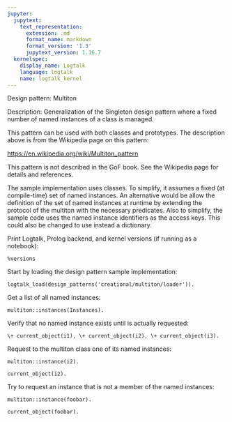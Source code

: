 ```yaml
---
jupyter:
  jupytext:
    text_representation:
      extension: .md
      format_name: markdown
      format_version: '1.3'
      jupytext_version: 1.16.7
  kernelspec:
    display_name: Logtalk
    language: logtalk
    name: logtalk_kernel
---
```


<!--
________________________________________________________________________

This file is part of Logtalk <https://logtalk.org/>  
SPDX-FileCopyrightText: 1998-2025 Paulo Moura <pmoura@logtalk.org>  
SPDX-License-Identifier: Apache-2.0

Licensed under the Apache License, Version 2.0 (the "License");
you may not use this file except in compliance with the License.
You may obtain a copy of the License at

    http://www.apache.org/licenses/LICENSE-2.0

Unless required by applicable law or agreed to in writing, software
distributed under the License is distributed on an "AS IS" BASIS,
WITHOUT WARRANTIES OR CONDITIONS OF ANY KIND, either express or implied.
See the License for the specific language governing permissions and
limitations under the License.
________________________________________________________________________
-->

Design pattern:
	Multiton

Description:
	Generalization of the Singleton design pattern where a fixed number
	of named instances of a class is managed.

This pattern can be used with both classes and prototypes. The description
above is from the Wikipedia page on this pattern:

https://en.wikipedia.org/wiki/Multiton_pattern

This pattern is not described in the GoF book. See the Wikipedia page for
details and references.

The sample implementation uses classes. To simplify, it assumes a fixed
(at compile-time) set of named instances. An alternative would be allow
the definition of the set of named instances at runtime by extending the
protocol of the multiton with the necessary predicates. Also to simplify,
the sample code uses the named instance identifiers as the access keys.
This could also be changed to use instead a dictionary.

Print Logtalk, Prolog backend, and kernel versions (if running as a notebook):

```logtalk
%versions
```

Start by loading the design pattern sample implementation:

```logtalk
logtalk_load(design_patterns('creational/multiton/loader')).
```

Get a list of all named instances:

```logtalk
multiton::instances(Instances).
```

<!--
Instances = [i1, i2, i3].
-->

Verify that no named instance exists until is actually requested:

```logtalk
\+ current_object(i1), \+ current_object(i2), \+ current_object(i3).
```

<!--
true.
-->

Request to the multiton class one of its named instances:

```logtalk
multiton::instance(i2).
```

<!--
true.
-->

```logtalk
current_object(i2).
```

<!--
true.
-->

Try to request an instance that is not a member of the named instances:

```logtalk
multiton::instance(foobar).
```

<!--
false.
-->

```logtalk
current_object(foobar).
```

<!--
false.
-->

